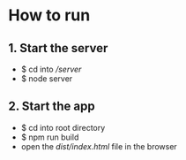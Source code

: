 # How to run
## 1. Start the server
* $ cd into */server*
* $ node server

## 2. Start the app
* $ cd into root directory
* $ npm run build
* open the *dist/index.html* file in the browser